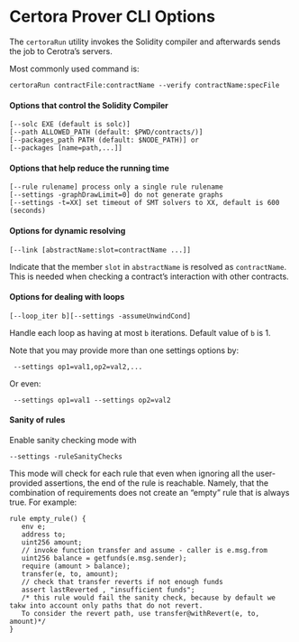 # Certora Prover CLI Options

The `certoraRun` utility invokes the Solidity compiler and afterwards sends the job to Cerotra’s servers. 

Most commonly used command is:

```text
certoraRun contractFile:contractName --verify contractName:specFile
```

#### Options that control the Solidity Compiler

```text
[--solc EXE (default is solc)]  
[--path ALLOWED_PATH (default: $PWD/contracts/)]
[--packages_path PATH (default: $NODE_PATH)] or 
[--packages [name=path,...]]
```

#### Options that help reduce the running time

```text
[--rule rulename] process only a single rule rulename
[--settings -graphDrawLimit=0] do not generate graphs
[--settings -t=XX] set timeout of SMT solvers to XX, default is 600 (seconds)
```

#### Options for dynamic resolving

```text
[--link [abstractName:slot=contractName ...]]
```

Indicate that the member `slot` in `abstractName` is resolved as `contractName`. This is needed when checking a contract’s interaction with other contracts.

#### Options for dealing with loops

```text
[--loop_iter b][--settings -assumeUnwindCond] 
```

Handle each loop as having at most `b` iterations. Default value of `b` is 1.

Note that you may provide more than one settings options by:

```text
 --settings op1=val1,op2=val2,...
```

Or even:

```text
 --settings op1=val1 --settings op2=val2
```

#### Sanity of rules

Enable sanity checking mode with 

```text
--settings -ruleSanityChecks
```

This mode will check for each rule that even when ignoring all the user-provided assertions, the end of the rule is reachable. Namely, that the combination of requirements does not create an “empty” rule that is always true. For example:

```text
rule empty_rule() {
   env e; 
   address to; 
   uint256 amount;
   // invoke function transfer and assume - caller is e.msg.from
   uint256 balance = getfunds(e.msg.sender);
   require (amount > balance);  
   transfer(e, to, amount);
   // check that transfer reverts if not enough funds 
   assert lastReverted , "insufficient funds"; 
   /* this rule would fail the sanity check, because by default we takw into account only paths that do not revert.
   To consider the revert path, use transfer@withRevert(e, to, amount)*/
}
```

